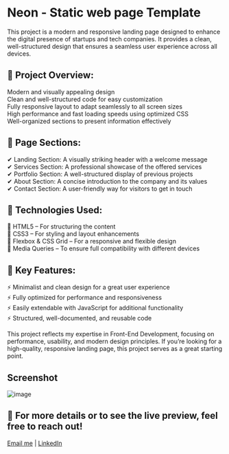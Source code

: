 # Neon - Static web page Template
This project is a modern and responsive landing page designed to enhance the digital presence of startups and tech companies. It provides a clean, well-structured design that ensures a seamless user experience across all devices.

## **🔹 Project Overview:**
Modern and visually appealing design  
Clean and well-structured code for easy customization  
Fully responsive layout to adapt seamlessly to all screen sizes  
High performance and fast loading speeds using optimized CSS  
Well-organized sections to present information effectively  

## **🔹 Page Sections:**
✔ Landing Section: A visually striking header with a welcome message  
✔ Services Section: A professional showcase of the offered services  
✔ Portfolio Section: A well-structured display of previous projects  
✔ About Section: A concise introduction to the company and its values  
✔ Contact Section: A user-friendly way for visitors to get in touch  

## **🔹 Technologies Used:**
💠 HTML5 – For structuring the content  
💠 CSS3 – For styling and layout enhancements  
💠 Flexbox & CSS Grid – For a responsive and flexible design  
💠 Media Queries – To ensure full compatibility with different devices  

## **🔹 Key Features:**
⚡ Minimalist and clean design for a great user experience  
⚡ Fully optimized for performance and responsiveness  
⚡ Easily extendable with JavaScript for additional functionality  
⚡ Structured, well-documented, and reusable code  

This project reflects my expertise in Front-End Development, focusing on performance, usability, and modern design principles. If you’re looking for a high-quality, responsive landing page, this project serves as a great starting point.


## Screenshot
![image](/screenshot.png)

## **📩 For more details or to see the live preview, feel free to reach out!**

[Email me](mailto:mahmoud.samy.elshora@gmail.com) | [LinkedIn](https://www.linkedin.com/in/mahmoudsamyswe/)  